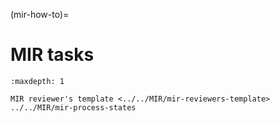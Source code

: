 (mir-how-to)=
# MIR tasks

```{toctree}
:maxdepth: 1

MIR reviewer's template <../../MIR/mir-reviewers-template>
../../MIR/mir-process-states
```

